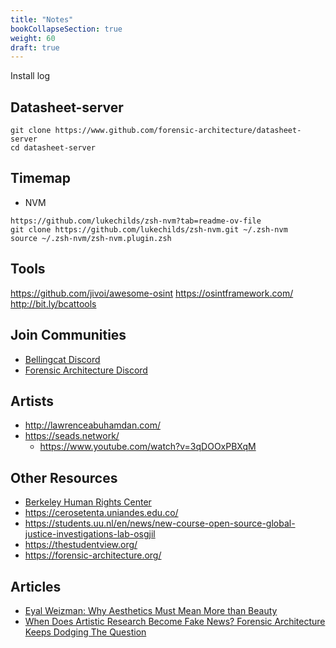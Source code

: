 ```yaml
---
title: "Notes"
bookCollapseSection: true
weight: 60
draft: true
---
```


Install log

## Datasheet-server

```
git clone https://www.github.com/forensic-architecture/datasheet-server
cd datasheet-server
```

## Timemap

- NVM

```
https://github.com/lukechilds/zsh-nvm?tab=readme-ov-file
git clone https://github.com/lukechilds/zsh-nvm.git ~/.zsh-nvm
source ~/.zsh-nvm/zsh-nvm.plugin.zsh
```

## Tools

https://github.com/jivoi/awesome-osint
https://osintframework.com/
http://bit.ly/bcattools

## Join Communities

- [Bellingcat Discord](https://discord.gg/bellingcat)
- [Forensic Architecture Discord](https://discord.gg/Vy34Ndw)

## Artists
- http://lawrenceabuhamdan.com/
- https://seads.network/
  - https://www.youtube.com/watch?v=3qDOOxPBXqM

## Other Resources

- [Berkeley Human Rights Center](https://humanrights.berkeley.edu/)
- https://cerosetenta.uniandes.edu.co/
- https://students.uu.nl/en/news/new-course-open-source-global-justice-investigations-lab-osgjil
- https://thestudentview.org/
- https://forensic-architecture.org/

## Articles

- [Eyal Weizman: Why Aesthetics Must Mean More than Beauty](https://artreview.com/eyal-weizman-why-aesthetics-must-mean-more-than-beauty/)
- [When Does Artistic Research Become Fake News? Forensic Architecture Keeps Dodging The Question](https://www.artnews.com/art-in-america/features/forensic-architecture-fake-news-1234661013/)